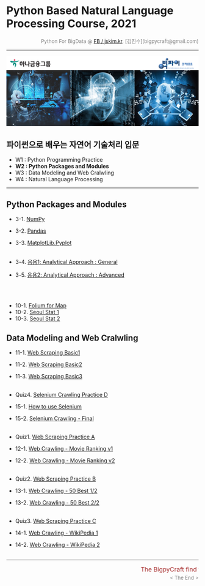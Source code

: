 
# Python Based Natural Language Processing Course, 2021

<div align='right'><font size=2 color='gray'>Python For BigData @ <font color='blue'><a href='https://www.facebook.com/jskim.kr'>FB / jskim.kr</a></font>, [김진수](bigpycraft@gmail.com)</font></div>
<hr>

<img src="../images/img_main_front.png">

## 파이썬으로 배우는 자연어 기술처리 입문
- W1 : Python Programming Practice
- <b>W2 : Python Packages and Modules</b>
- W3 : Data Modeling and Web Cralwling
- W4 : Natural Language Processing
<hr>

## Python Packages and Modules

- 3-1. [NumPy                  ][B3100]
- 3-2. [Pandas                 ][B3200]
- 3-3. [MatplotLib.Pyplot      ][B3300]
<br/><br/>

- 3-4. [응용1: Analytical Approach : General           ][D4310]
- 3-5. [응용2: Analytical Approach : Advanced          ][D4324]

<br/><br/>
- 10-1. [Folium for Map                         ][D4600]
- 10-2. [Seoul Stat 1                           ][D4610]
- 10-3. [Seoul Stat 2                           ][D4720]

## Data Modeling and Web Cralwling

- 11-1. [Web Scraping Basic1           ][E5111]
- 11-2. [Web Scraping Basic2           ][E5112]
- 11-3. [Web Scraping Basic3           ][E5113]
<br/><br/>
- Quiz4. [Selenium Crawling Practice D ][E5800]
- 15-1. [How to use Selenium           ][E5700]
- 15-2. [Selenium Crawling - Final     ][E5810]
<br/><br/>





- Quiz1. [Web Scraping Practice A      ][E5200]
- 12-1. [Web Crawling - Movie Ranking v1 ][E5220]
- 12-2. [Web Crawling - Movie Ranking v2 ][E5221]
<br/><br/>
- Quiz2. [Web Scraping Practice B      ][E5300]
- 13-1. [Web Crawling - 50 Best 1/2    ][E5310]
- 13-2. [Web Crawling - 50 Best 2/2    ][E5320]
<br/><br/>
- Quiz3. [Web Scraping Practice C      ][E5510]
- 14-1. [Web Crawling - WikiPedia 1    ][E5511]
- 14-2. [Web Crawling - WikiPedia 2    ][E5512]
<br/><br/>


[A2000]:  https://htmlpreview.github.io/?https://github.com/bigpycraft/ent21-hanafin-nlp/blob/master/notebook/html/BPC_A200_Pythonic_Code_v1.html         "Go A2000"
[A2010]:  https://htmlpreview.github.io/?https://github.com/bigpycraft/ent21-hanafin-nlp/blob/master/notebook/html/BPC_A201_FileIO_Basic.html             "Go A2010"
[A2020]:  https://htmlpreview.github.io/?https://github.com/bigpycraft/ent21-hanafin-nlp/blob/master/notebook/html/BPC_A202_FileIO_OS-CMD.html            "Go A2020"
[A2030]:  https://htmlpreview.github.io/?https://github.com/bigpycraft/ent21-hanafin-nlp/blob/master/notebook/html/BPC_A203_Module_ver1.html              "Go A2030"
[A2040]:  https://htmlpreview.github.io/?https://github.com/bigpycraft/ent21-hanafin-nlp/blob/master/notebook/html/BPC_A204_Module_ver2.html              "Go A2040"
[A2051]:  https://htmlpreview.github.io/?https://github.com/bigpycraft/ent21-hanafin-nlp/blob/master/notebook/html/BPC_A205_DateTIme_ver1.html            "Go A2051"
[A2052]:  https://htmlpreview.github.io/?https://github.com/bigpycraft/ent21-hanafin-nlp/blob/master/notebook/html/BPC_A205_DateTIme_ver2.html            "Go A2052"
[A2101]:  https://htmlpreview.github.io/?https://github.com/bigpycraft/ent21-hanafin-nlp/blob/master/notebook/html/BPC_A210_MFR.html                      "Go A2101"
[A2112]:  https://htmlpreview.github.io/?https://github.com/bigpycraft/ent21-hanafin-nlp/blob/master/notebook/html/BPC_A211_MFR_ver2.html                 "Go A2112"
[A2113]:  https://htmlpreview.github.io/?https://github.com/bigpycraft/ent21-hanafin-nlp/blob/master/notebook/html/BPC_A211_MFR_ver3.html                 "Go A2113"
[A2200]:  https://htmlpreview.github.io/?https://github.com/bigpycraft/ent21-hanafin-nlp/blob/master/notebook/html/BPC_A220_JSON.html                     "Go A2200"
[A2300]:  https://htmlpreview.github.io/?https://github.com/bigpycraft/ent21-hanafin-nlp/blob/master/notebook/html/BPC_A230_RegEx.html                    "Go A2300"

[B3100]:  https://htmlpreview.github.io/?https://github.com/bigpycraft/ent21-hanafin-nlp/blob/master/notebook/html/BPC_B310_NumPy.html                    "Go A3100"
[B3110]:  https://htmlpreview.github.io/?https://github.com/bigpycraft/ent21-hanafin-nlp/blob/master/notebook/html/BPC_B311_NumPy.html                    "Go A3110"
[B3120]:  https://htmlpreview.github.io/?https://github.com/bigpycraft/ent21-hanafin-nlp/blob/master/notebook/html/BPC_B312_NumPy.html                    "Go A3120"
[B3130]:  https://htmlpreview.github.io/?https://github.com/bigpycraft/ent21-hanafin-nlp/blob/master/notebook/html/BPC_B313_NumPy.html                    "Go A3130"
[B3200]:  https://htmlpreview.github.io/?https://github.com/bigpycraft/ent21-hanafin-nlp/blob/master/notebook/html/BPC_B320_Pandas.html                   "Go A3200"
[B3210]:  https://htmlpreview.github.io/?https://github.com/bigpycraft/ent21-hanafin-nlp/blob/master/notebook/html/BPC_B321_Pandas.html                   "Go A3210"
[B3220]:  https://htmlpreview.github.io/?https://github.com/bigpycraft/ent21-hanafin-nlp/blob/master/notebook/html/BPC_B322_Pandas.html                   "Go A3220"
[B3230]:  https://htmlpreview.github.io/?https://github.com/bigpycraft/ent21-hanafin-nlp/blob/master/notebook/html/BPC_B323_Pandas.html                   "Go A3230"
[B3240]:  https://htmlpreview.github.io/?https://github.com/bigpycraft/ent21-hanafin-nlp/blob/master/notebook/html/BPC_B324_Pandas.html                   "Go A3240"
[B3250]:  https://htmlpreview.github.io/?https://github.com/bigpycraft/ent21-hanafin-nlp/blob/master/notebook/html/BPC_B325_Pandas.html                   "Go A3250"
[B3260]:  https://htmlpreview.github.io/?https://github.com/bigpycraft/ent21-hanafin-nlp/blob/master/notebook/html/BPC_B326_Pandas.html                   "Go A3260"
[B3300]:  https://htmlpreview.github.io/?https://github.com/bigpycraft/ent21-hanafin-nlp/blob/master/notebook/html/BPC_B330_Matplotlib.html               "Go A3300"
[B3310]:  https://htmlpreview.github.io/?https://github.com/bigpycraft/ent21-hanafin-nlp/blob/master/notebook/html/BPC_B331_Matplotlib_Basic_Chart.html   "Go A3310"
[B3320]:  https://htmlpreview.github.io/?https://github.com/bigpycraft/ent21-hanafin-nlp/blob/master/notebook/html/BPC_B332_Matplotlib_Color_Style.html   "Go A3320"
[B3330]:  https://htmlpreview.github.io/?https://github.com/bigpycraft/ent21-hanafin-nlp/blob/master/notebook/html/BPC_B333_Matplotlib_Annotattion.html   "Go A3330"
[B3340]:  https://htmlpreview.github.io/?https://github.com/bigpycraft/ent21-hanafin-nlp/blob/master/notebook/html/BPC_B334_Matplotlib_Seaborn.html       "Go A3340"
[B3301]:  https://htmlpreview.github.io/?https://github.com/bigpycraft/ent21-hanafin-nlp/blob/master/notebook/html/BPC_B335_Matplotlib_Quiz_mission.html  "Go B3301"
[B3302]:  https://htmlpreview.github.io/?https://github.com/bigpycraft/ent21-hanafin-nlp/blob/master/notebook/html/BPC_B335_Matplotlib_Quiz.html  "Go B3302"

[D4110]:  https://htmlpreview.github.io/?https://github.com/bigpycraft/ent21-hanafin-nlp/blob/master/notebook/html/BPC_D411_Excel_IO.html                                "Go D4110"
[D4120]:  https://htmlpreview.github.io/?https://github.com/bigpycraft/ent21-hanafin-nlp/blob/master/notebook/html/BPC_D412_Excel_Data_Handle.html                       "Go D4120"
[D4130]:  https://htmlpreview.github.io/?https://github.com/bigpycraft/ent21-hanafin-nlp/blob/master/notebook/html/BPC_D413_Excel_Data_Visualize.html                    "Go D4130"

[D4300]:  https://htmlpreview.github.io/?https://github.com/bigpycraft/ent21-hanafin-nlp/blob/master/notebook/html/BPC_D430_Kaggle_Titanic_Mission__Stat_Visualize.html  "Go D4300"
[D4310]:  https://htmlpreview.github.io/?https://github.com/bigpycraft/ent21-hanafin-nlp/blob/master/notebook/html/BPC_D431_Kaggle_Titanic_Stat_General.html             "Go D4310"
[D4323]:  https://htmlpreview.github.io/?https://github.com/bigpycraft/ent21-hanafin-nlp/blob/master/notebook/html/BPC_D432_Kaggle_Titanic_Stat_Advanced_ver3.html       "Go D4323"
[D4324]:  https://htmlpreview.github.io/?https://github.com/bigpycraft/ent21-hanafin-nlp/blob/master/notebook/html/BPC_D432_Kaggle_Titanic_Stat_Advanced_ver4.html       "Go D4324"

[D4600]:  https://htmlpreview.github.io/?https://github.com/bigpycraft/ent21-hanafin-nlp/blob/master/notebook/html/BPC_D460_Folium_for_Map_ver4.html                     "Go D4600"
[D4610]:  https://htmlpreview.github.io/?https://github.com/bigpycraft/ent21-hanafin-nlp/blob/master/notebook/html/BPC_D461_OpenGov_Seoul_Population_2019_2Q.html        "Go D4610"
[D4720]:  https://htmlpreview.github.io/?https://github.com/bigpycraft/ent21-hanafin-nlp/blob/master/notebook/html/BPC_D472_OpenGov_Seoul_CCTV_Population_ver4.html      "Go D4720"



[E5100]:  https://htmlpreview.github.io/?https://github.com/bigpycraft/ent21-hanafin-nlp/blob/master/notebook/html/BPC_E510_Web_Scraping_Basics_ver2.html          "Go E5100"
[E5111]:  https://htmlpreview.github.io/?https://github.com/bigpycraft/ent21-hanafin-nlp/blob/master/notebook/html/BPC_E511_Web_Scraping_Basic_1.html              "Go E5111"
[E5112]:  https://htmlpreview.github.io/?https://github.com/bigpycraft/ent21-hanafin-nlp/blob/master/notebook/html/BPC_E511_Web_Scraping_Basic_2.html              "Go E5112"
[E5113]:  https://htmlpreview.github.io/?https://github.com/bigpycraft/ent21-hanafin-nlp/blob/master/notebook/html/BPC_E511_Web_Scraping_Basic_3.html              "Go E5113"
[E5114]:  https://htmlpreview.github.io/?https://github.com/bigpycraft/ent21-hanafin-nlp/blob/master/notebook/html/BPC_E511_Web_Scraping_Basic_4.html              "Go E5114"
[E5115]:  https://htmlpreview.github.io/?https://github.com/bigpycraft/ent21-hanafin-nlp/blob/master/notebook/html/BPC_E511_Web_Scraping_Basic_5.html              "Go E5115"

[E5200]:  https://htmlpreview.github.io/?https://github.com/bigpycraft/ent21-hanafin-nlp/blob/master/notebook/html/BPC_E520_Web_Scraping_Quiz.html                 "Go E5200"
[E5210]:  https://htmlpreview.github.io/?https://github.com/bigpycraft/ent21-hanafin-nlp/blob/master/notebook/html/BPC_E521_Crawling_Music_Ranking1_ver4.html      "Go E5210"
[E5220]:  https://htmlpreview.github.io/?https://github.com/bigpycraft/ent21-hanafin-nlp/blob/master/notebook/html/BPC_E522_Crawling_Movie_Ranking2_ver5.html      "Go E5220"
[E5221]:  https://htmlpreview.github.io/?https://github.com/bigpycraft/ent21-hanafin-nlp/blob/master/notebook/html/BPC_E522_Crawling_Movie_Ranking.html            "Go E5221"

[E5300]:  https://htmlpreview.github.io/?https://github.com/bigpycraft/ent21-hanafin-nlp/blob/master/notebook/html/BPC_E530_Crawling_ChicagoMag_Quiz.html          "Go E5300"
[E5310]:  https://htmlpreview.github.io/?https://github.com/bigpycraft/ent21-hanafin-nlp/blob/master/notebook/html/BPC_E531_Crawling_ChicagoMag_Main.html          "Go E5310"
[E5320]:  https://htmlpreview.github.io/?https://github.com/bigpycraft/ent21-hanafin-nlp/blob/master/notebook/html/BPC_E532_Crawling_ChicagoMag_Detail.html        "Go E5320"

[E5400]:  https://htmlpreview.github.io/?https://github.com/bigpycraft/ent21-hanafin-nlp/blob/master/notebook/html/BPC_E540_Seoul_McDonalds_idx_Quiz.html          "Go E5400"
[E5410]:  https://htmlpreview.github.io/?https://github.com/bigpycraft/ent21-hanafin-nlp/blob/master/notebook/html/BPC_E541_Seoul_McDonalds_idx_ver4.html          "Go E5410"
[E5510]:  https://htmlpreview.github.io/?https://github.com/bigpycraft/ent21-hanafin-nlp/blob/master/notebook/html/BPC_E551_Wiki_Vivaldi_Quiz.html                 "Go E5510"
[E5511]:  https://htmlpreview.github.io/?https://github.com/bigpycraft/ent21-hanafin-nlp/blob/master/notebook/html/BPC_E551_Wiki_Vivaldi.html                      "Go E5511"
[E5512]:  https://htmlpreview.github.io/?https://github.com/bigpycraft/ent21-hanafin-nlp/blob/master/notebook/html/BPC_E552_Wiki_Keyword.html                      "Go E5512"

[E5600]:  https://htmlpreview.github.io/?https://github.com/bigpycraft/ent21-hanafin-nlp/blob/master/notebook/html/BPC_E560_WebCollecting.html                     "Go E5600"
[E5700]:  https://htmlpreview.github.io/?https://github.com/bigpycraft/ent21-hanafin-nlp/blob/master/notebook/html/BPC_E570_Selenium_WebDriver_ver20.html          "Go E5700"
[E5800]:  https://htmlpreview.github.io/?https://github.com/bigpycraft/ent21-hanafin-nlp/blob/master/notebook/html/BPC_E581_Selenium_StarbucksIdx_ver20_Quiz.html  "Go E5800"
[E5810]:  https://htmlpreview.github.io/?https://github.com/bigpycraft/ent21-hanafin-nlp/blob/master/notebook/html/BPC_E581_Selenium_StarbucksIdx_ver20.html       "Go E5810"



<hr>
<marquee><font size=3 color='brown'>The BigpyCraft find the information to design valuable society with Technology & Craft.</font></marquee>
<div align='right'><font size=2 color='gray'> &lt; The End &gt; </font></div>

